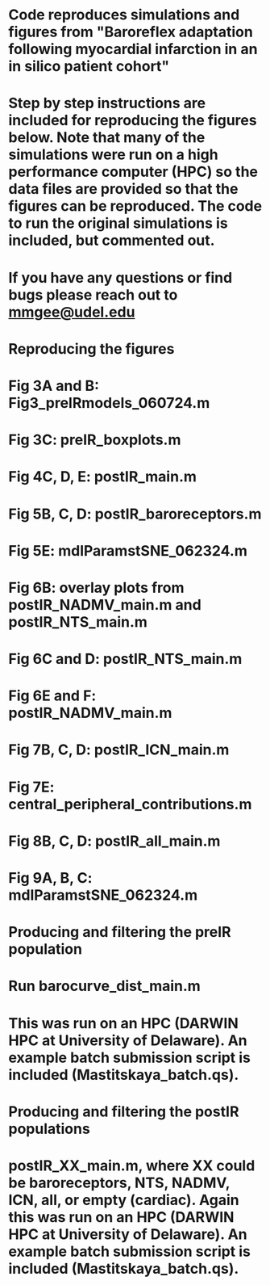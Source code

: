# Code reproduces simulations and figures from "Baroreflex adaptation following myocardial infarction in an in silico patient cohort"
# Step by step instructions are included for reproducing the figures below. Note that many of the simulations were run on a high performance computer (HPC) so the data files are provided so that the figures can be reproduced. The code to run the original simulations is included, but commented out.

# If you have any questions or find bugs please reach out to mmgee@udel.edu

# Reproducing the figures

# Fig 3A and B: Fig3_preIRmodels_060724.m
# Fig 3C: preIR_boxplots.m

# Fig 4C, D, E: postIR_main.m

# Fig 5B, C, D: postIR_baroreceptors.m
# Fig 5E: mdlParamstSNE_062324.m

# Fig 6B: overlay plots from postIR_NADMV_main.m and postIR_NTS_main.m
# Fig 6C and D: postIR_NTS_main.m
# Fig 6E and F: postIR_NADMV_main.m

# Fig 7B, C, D: postIR_ICN_main.m
# Fig 7E: central_peripheral_contributions.m

# Fig 8B, C, D: postIR_all_main.m

# Fig 9A, B, C: mdlParamstSNE_062324.m

# Producing and filtering the preIR population
# Run barocurve_dist_main.m
# This was run on an HPC (DARWIN HPC at University of Delaware). An example batch submission script is included (Mastitskaya_batch.qs).

# Producing and filtering the postIR populations
# postIR_XX_main.m, where XX could be baroreceptors, NTS, NADMV, ICN, all, or empty (cardiac). Again this was run on an HPC (DARWIN HPC at University of Delaware). An example batch submission script is included (Mastitskaya_batch.qs).

